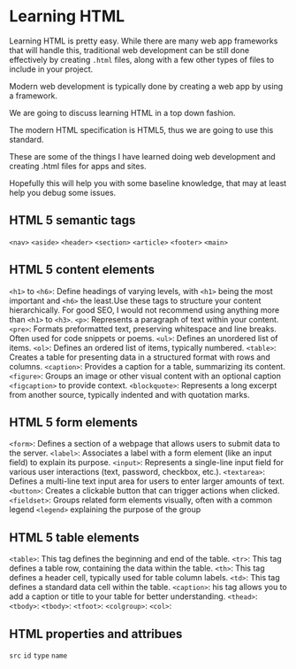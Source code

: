 # Learning HTML

Learning HTML is pretty easy.  While there are many web app frameworks that will handle this, traditional web development can be still done effectively by creating `.html` files, along with a few other types of files to include in your project.

Modern web development is typically done by creating a web app by using a framework.

We are going to discuss learning HTML in a top down fashion.

The modern HTML specification is HTML5, thus we are going to use this standard.

These are some of the things I have learned doing web development and creating .html files for apps and sites.

Hopefully this will help you with some baseline knowledge, that may at least help you debug some issues.

## HTML 5 semantic tags

`<nav>`
`<aside>`
`<header>`
`<section>`
`<article>`
`<footer>`
`<main>`

## HTML 5 content elements

`<h1>` to `<h6>`: Define headings of varying levels, with `<h1>` being the most important and `<h6>` the least.Use these tags to structure your content hierarchically.  For good SEO, I would not recommend using anything more than `<h1>` to `<h3>`.
`<p>`: Represents a paragraph of text within your content.
`<pre>`: Formats preformatted text, preserving whitespace and line breaks. Often used for code snippets or poems.
`<ul>`: Defines an unordered list of items.
`<ol>`: Defines an ordered list of items, typically numbered.
`<table>`: Creates a table for presenting data in a structured format with rows and columns.
`<caption>`: Provides a caption for a table, summarizing its content.
`<figure>`: Groups an image or other visual content with an optional caption `<figcaption>` to provide context.
`<blockquote>`: Represents a long excerpt from another source, typically indented and with quotation marks.

## HTML 5 form elements

`<form>`: Defines a section of a webpage that allows users to submit data to the server.
`<label>`: Associates a label with a form element (like an input field) to explain its purpose.
`<input>`: Represents a single-line input field for various user interactions (text, password, checkbox, etc.).
`<textarea>`: Defines a multi-line text input area for users to enter larger amounts of text.
`<button>`: Creates a clickable button that can trigger actions when clicked.
`<fieldset>`: Groups related form elements visually, often with a common legend `<legend>` explaining the purpose of the group

## HTML 5 table elements

`<table>`:  This tag defines the beginning and end of the table.
`<tr>`: This tag defines a table row, containing the data within the table.
`<th>`: This tag defines a header cell, typically used for table column labels.
`<td>`: This tag defines a standard data cell within the table.
`<caption>`: his tag allows you to add a caption or title to your table for better understanding.
`<thead>`:
`<tbody>`:
`<tbody>`:
`<tfoot>`:
`<colgroup>`:
`<col>`:


## HTML properties and attribues

`src`
`id`
`type`
`name`
